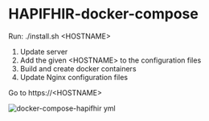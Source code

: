 # HAPIFHIR-docker-compose

Run: ./install.sh \<HOSTNAME\>

1. Update server
2. Add the given \<HOSTNAME\> to the configuration files
3. Build and create docker containers
4. Update Nginx configuration files
  
Go to https://\<HOSTNAME\> 

![docker-compose-hapifhir yml](https://user-images.githubusercontent.com/48926694/193571255-b8588148-feb8-4189-b48a-5ce21ba58cc6.png)
